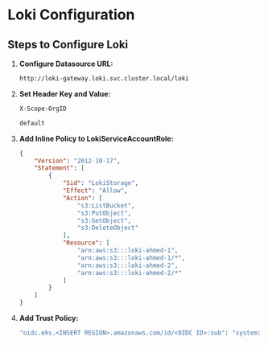 # Loki Configuration

## Steps to Configure Loki

1. **Configure Datasource URL:**
    ```bash
    http://loki-gateway.loki.svc.cluster.local/loki
    ```

2. **Set Header Key and Value:**
    ```bash
    X-Scope-OrgID
    ```
    
    ```bash
    default
    ```

3. **Add Inline Policy to LokiServiceAccountRole:**
    ```json
    {
        "Version": "2012-10-17",
        "Statement": [
            {
                "Sid": "LokiStorage",
                "Effect": "Allow",
                "Action": [
                    "s3:ListBucket",
                    "s3:PutObject",
                    "s3:GetObject",
                    "s3:DeleteObject"
                ],
                "Resource": [
                    "arn:aws:s3:::loki-ahmed-1",
                    "arn:aws:s3:::loki-ahmed-1/*",
                    "arn:aws:s3:::loki-ahmed-2",
                    "arn:aws:s3:::loki-ahmed-2/*"
                ]
            }
        ]
    }
    ```

4. **Add Trust Policy:**
    ```bash
    "oidc.eks.<INSERT REGION>.amazonaws.com/id/<OIDC ID>:sub": "system:serviceaccount:loki:loki"
    ```
